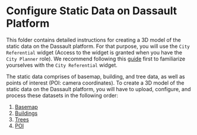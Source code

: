 # Configure Static Data on Dassault Platform

This folder contains detailed instructions for creating a 3D model of the static data on the Dassault platform. For that purpose, you will use the `City Referential` widget (Access to the widget is granted when you have the `City Planner` role). We recommend following this [guide](../configure_dassault_static_data/step_by_step_city_referential.md) first to familiarize yourselves with the `City Referential` widget.

The static data comprises of basemap, building, and tree data, as well as points of interest (POI: camera coordinates). To create a 3D model of the static data on the Dassault platform, you will have to upload, configure, and process these datasets in the following order:

1. [Basemap](../configure_dassault_static_data/basemap/steps_tobe_followed_basemap.md)
2. [Buildings](../configure_dassault_static_data/buildings/steps_tobe_followed_buildings.md)
3. [Trees](../configure_dassault_static_data/trees/steps_tobe_followed_trees.md)
4. [POI](../configure_dassault_static_data/cameras/steps_tobe_followed_cameras.md)